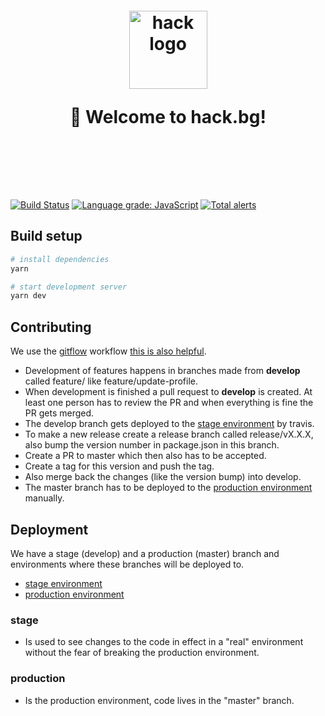 <h1 align="center" style="margin-top: 1em; margin-bottom: 3em;">
  <p><a href="https://hack.bg"><img alt="hack logo" src="./hack.png" alt="hack.bg" width="125"></a></p>
  <p>👋 Welcome to hack.bg!</p>
</h1>

<br>

[![Build Status](https://travis-ci.com/hackbg/hack-bg-website.svg?branch=develop)](https://travis-ci.com/hackbg/hack-bg-website)
[![Language grade: JavaScript](https://img.shields.io/lgtm/grade/javascript/g/hackbg/hack-bg-website.svg?logo=lgtm&logoWidth=18)](https://lgtm.com/projects/g/hackbg/hack-bg-website/context:javascript)
[![Total alerts](https://img.shields.io/lgtm/alerts/g/hackbg/hack-bg-website.svg?logo=lgtm&logoWidth=18)](https://lgtm.com/projects/g/hackbg/hack-bg-website/alerts/)

## Build setup

```bash
# install dependencies
yarn

# start development server
yarn dev
```

## Contributing

We use the [gitflow](https://danielkummer.github.io/git-flow-cheatsheet/) workflow [this is also helpful](https://gist.github.com/JamesMGreene/cdd0ac49f90c987e45ac).
* Development of features happens in branches made from **develop** called feature/<the-feature> like feature/update-profile.
* When development is finished a pull request to **develop** is created. At least one person has to review the PR and when everything is fine the PR gets merged.
* The develop branch gets deployed to the [stage environment](https://01101000011000010110001101101011.com/) by travis.
* To make a new release create a release branch called release/vX.X.X, also bump the version number in package.json in this branch.
* Create a PR to master which then also has to be accepted.
* Create a tag for this version and push the tag.
* Also merge back the changes (like the version bump) into develop.
* The master branch has to be deployed to the [production environment](https://hack.bg/) manually.

## Deployment

We have a stage (develop) and a production (master) branch and environments where these branches will be deployed to.
* [stage environment](https://01101000011000010110001101101011.com/)
* [production environment](https://hack.bg/)

### stage
* Is used to see changes to the code in effect in a "real" environment without the fear of breaking the production environment.

### production
* Is the production environment, code lives in the "master" branch.
